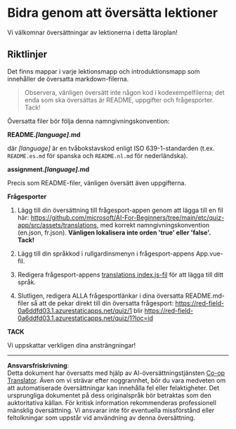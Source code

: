 <!--
CO_OP_TRANSLATOR_METADATA:
{
  "original_hash": "62b3e3ad5182edb905eec649a87eeeb4",
  "translation_date": "2025-08-28T16:05:54+00:00",
  "source_file": "etc/TRANSLATIONS.md",
  "language_code": "sv"
}
-->
# Bidra genom att översätta lektioner

Vi välkomnar översättningar av lektionerna i detta läroplan!

## Riktlinjer

Det finns mappar i varje lektionsmapp och introduktionsmapp som innehåller de översatta markdown-filerna.

> Observera, vänligen översätt inte någon kod i kodexempelfilerna; det enda som ska översättas är README, uppgifter och frågesporter. Tack!

Översatta filer bör följa denna namngivningskonvention:

**README._[language]_.md**

där _[language]_ är en tvåbokstavskod enligt ISO 639-1-standarden (t.ex. `README.es.md` för spanska och `README.nl.md` för nederländska).

**assignment._[language]_.md**

Precis som README-filer, vänligen översätt även uppgifterna.

**Frågesporter**

1. Lägg till din översättning till frågesport-appen genom att lägga till en fil här: https://github.com/microsoft/AI-For-Beginners/tree/main/etc/quiz-app/src/assets/translations, med korrekt namngivningskonvention (en.json, fr.json). **Vänligen lokalisera inte orden 'true' eller 'false'. Tack!**

2. Lägg till din språkkod i rullgardinsmenyn i frågesport-appens App.vue-fil.

3. Redigera frågesport-appens [translations index.js-fil](https://github.com/microsoft/AI-For-Beginners/blob/main/etc/quiz-app/src/assets/translations/index.js) för att lägga till ditt språk.

4. Slutligen, redigera ALLA frågesportlänkar i dina översatta README.md-filer så att de pekar direkt till din översatta frågesport: https://red-field-0a6ddfd03.1.azurestaticapps.net/quiz/1 blir https://red-field-0a6ddfd03.1.azurestaticapps.net/quiz/1?loc=id

**TACK**

Vi uppskattar verkligen dina ansträngningar!

---

**Ansvarsfriskrivning**:  
Detta dokument har översatts med hjälp av AI-översättningstjänsten [Co-op Translator](https://github.com/Azure/co-op-translator). Även om vi strävar efter noggrannhet, bör du vara medveten om att automatiserade översättningar kan innehålla fel eller felaktigheter. Det ursprungliga dokumentet på dess originalspråk bör betraktas som den auktoritativa källan. För kritisk information rekommenderas professionell mänsklig översättning. Vi ansvarar inte för eventuella missförstånd eller feltolkningar som uppstår vid användning av denna översättning.